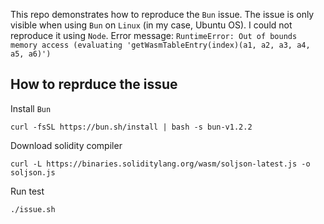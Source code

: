 This repo demonstrates how to reproduce the `Bun` issue.
The issue is only visible when using `Bun` on `Linux` (in my case, Ubuntu OS).
I could not reproduce it using `Node`.
Error message: `RuntimeError: Out of bounds memory access (evaluating 'getWasmTableEntry(index)(a1, a2, a3, a4, a5, a6)')`

## How to reprduce the issue

Install `Bun`

`curl -fsSL https://bun.sh/install | bash -s bun-v1.2.2`

Download solidity compiler

`curl -L https://binaries.soliditylang.org/wasm/soljson-latest.js -o soljson.js`

Run test

```bash
./issue.sh
```
